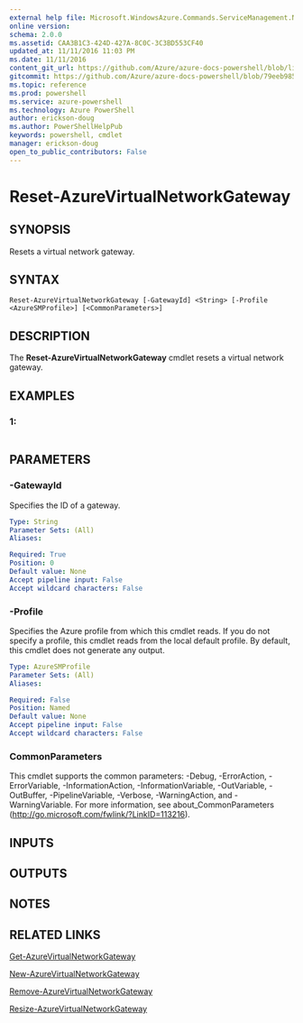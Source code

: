 ```yaml
---
external help file: Microsoft.WindowsAzure.Commands.ServiceManagement.Network.dll-Help.xml
online version: 
schema: 2.0.0
ms.assetid: CAA3B1C3-424D-427A-8C0C-3C3BD553CF40
updated_at: 11/11/2016 11:03 PM
ms.date: 11/11/2016
content_git_url: https://github.com/Azure/azure-docs-powershell/blob/live/azureps-cmdlets-docs/ServiceManagement/Azure.Networking/v3.0.0/Reset-AzureVirtualNetworkGateway.md
gitcommit: https://github.com/Azure/azure-docs-powershell/blob/79eeb985ea480979357fb4695832a0c3d29a48bf/azureps-cmdlets-docs/ServiceManagement/Azure.Networking/v3.0.0/Reset-AzureVirtualNetworkGateway.md
ms.topic: reference
ms.prod: powershell
ms.service: azure-powershell
ms.technology: Azure PowerShell
author: erickson-doug
ms.author: PowerShellHelpPub
keywords: powershell, cmdlet
manager: erickson-doug
open_to_public_contributors: False
---
```


# Reset-AzureVirtualNetworkGateway

## SYNOPSIS
Resets a virtual network gateway.

## SYNTAX

```
Reset-AzureVirtualNetworkGateway [-GatewayId] <String> [-Profile <AzureSMProfile>] [<CommonParameters>]
```

## DESCRIPTION
The **Reset-AzureVirtualNetworkGateway** cmdlet resets a virtual network gateway.

## EXAMPLES

### 1:
```

```

## PARAMETERS

### -GatewayId
Specifies the ID of a gateway.

```yaml
Type: String
Parameter Sets: (All)
Aliases: 

Required: True
Position: 0
Default value: None
Accept pipeline input: False
Accept wildcard characters: False
```

### -Profile
Specifies the Azure profile from which this cmdlet reads. 
If you do not specify a profile, this cmdlet reads from the local default profile.
By default, this cmdlet does not generate any output.

```yaml
Type: AzureSMProfile
Parameter Sets: (All)
Aliases: 

Required: False
Position: Named
Default value: None
Accept pipeline input: False
Accept wildcard characters: False
```

### CommonParameters
This cmdlet supports the common parameters: -Debug, -ErrorAction, -ErrorVariable, -InformationAction, -InformationVariable, -OutVariable, -OutBuffer, -PipelineVariable, -Verbose, -WarningAction, and -WarningVariable. For more information, see about_CommonParameters (http://go.microsoft.com/fwlink/?LinkID=113216).

## INPUTS

## OUTPUTS

## NOTES

## RELATED LINKS

[Get-AzureVirtualNetworkGateway](xref:ServiceManagement/Azure.Networking/v3.0.0/Get-AzureVirtualNetworkGateway.md)

[New-AzureVirtualNetworkGateway](xref:ServiceManagement/Azure.Networking/v3.0.0/New-AzureVirtualNetworkGateway.md)

[Remove-AzureVirtualNetworkGateway](xref:ServiceManagement/Azure.Networking/v3.0.0/Remove-AzureVirtualNetworkGateway.md)

[Resize-AzureVirtualNetworkGateway](xref:ServiceManagement/Azure.Networking/v3.0.0/Resize-AzureVirtualNetworkGateway.md)


